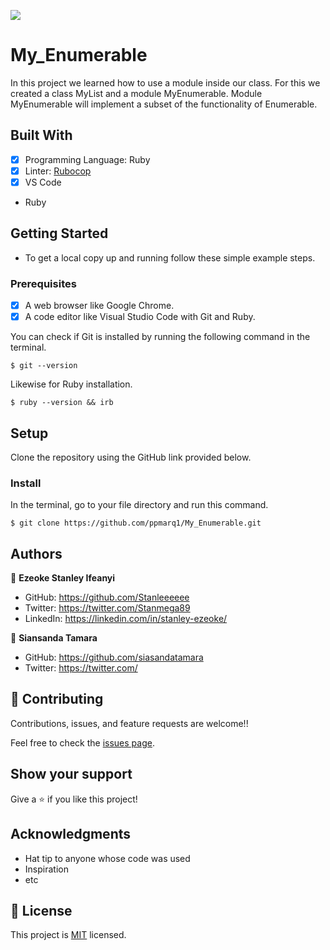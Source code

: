 ![](https://img.shields.io/badge/Microverse-blueviolet)

# My_Enumerable
In this project we learned how to use a module inside our class. For this we created a class MyList and a module MyEnumerable.  Module MyEnumerable will implement a subset of the functionality of Enumerable.

## Built With

- [x] Programming Language: Ruby
- [x] Linter: [Rubocop](https://rubocop.org/)
- [x] VS Code

- Ruby

## Getting Started

- To get a local copy up and running follow these simple example steps.

### Prerequisites

- [x] A web browser like Google Chrome.
- [x] A code editor like Visual Studio Code with Git and Ruby.

You can check if Git is installed by running the following command in the terminal.
```
$ git --version
```

Likewise for Ruby installation.
```
$ ruby --version && irb
```

## Setup

Clone the repository using the GitHub link provided below.

### Install

In the terminal, go to your file directory and run this command.


```
$ git clone https://github.com/ppmarq1/My_Enumerable.git
```

## Authors

👤 **Ezeoke Stanley Ifeanyi**

- GitHub: https://github.com/Stanleeeeee
- Twitter: https://twitter.com/Stanmega89
- LinkedIn: https://linkedin.com/in/stanley-ezeoke/

👤 **Siansanda Tamara**

- GitHub: https://github.com/siasandatamara
- Twitter: https://twitter.com/
## 🤝 Contributing

Contributions, issues, and feature requests are welcome!!

Feel free to check the [issues page](https://github.com/Stanleeeeee/Enumerable-Ruby/issues).

## Show your support

Give a ⭐️ if you like this project!

## Acknowledgments

- Hat tip to anyone whose code was used
- Inspiration
- etc

## 📝 License

This project is [MIT](./MIT.md) licensed.
